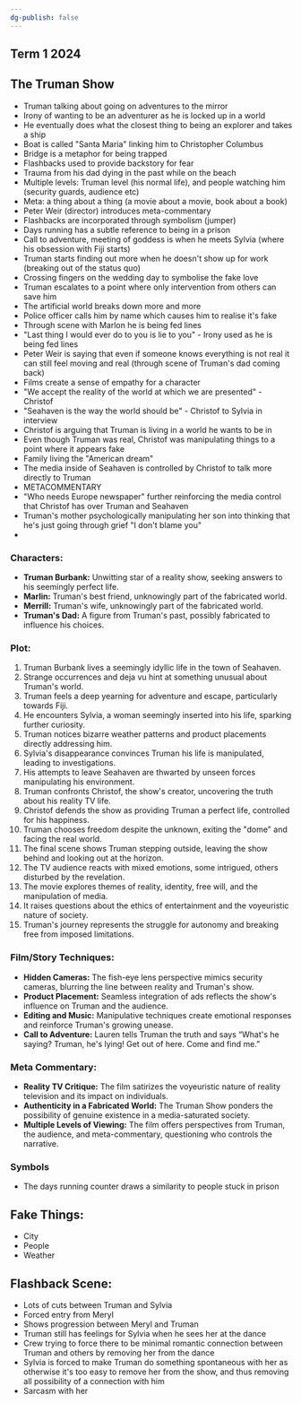 ```yaml
---
dg-publish: false
---
```

## **Term 1 2024**

## The Truman Show
- Truman talking about going on adventures to the mirror
- Irony of wanting to be an adventurer as he is locked up in a world
- He eventually does what the closest thing to being an explorer and takes a ship
- Boat is called "Santa Maria" linking him to Christopher Columbus   
- Bridge is a metaphor for being trapped
- Flashbacks used to provide backstory for fear
- Trauma from his dad dying in the past while on the beach
- Multiple levels: Truman level (his normal life), and people watching him (security guards, audience etc)
- Meta: a thing about a thing (a movie about a movie, book about a book)
- Peter Weir (director) introduces meta-commentary
- Flashbacks are incorporated through symbolism (jumper)
- Days running has a subtle reference to being in a prison
- Call to adventure, meeting of goddess is when he meets Sylvia (where his obsession with Fiji starts)
- Truman starts finding out more when he doesn't show up for work (breaking out of the status quo)
- Crossing fingers on the wedding day to symbolise the fake love
- Truman escalates to a point where only intervention from others can save him
- The artificial world breaks down more and more
- Police officer calls him by name which causes him to realise it's fake
- Through scene with Marlon he is being fed lines
- "Last thing I would ever do to you is lie to you" - Irony used as he is being fed lines
- Peter Weir is saying that even if someone knows everything is not real it can still feel moving and real (through scene of Truman's dad coming back)
- Films create a sense of empathy for a character
- "We accept the reality of the world at which we are presented" - Christof
- "Seahaven is the way the world should be" - Christof to Sylvia in interview
- Christof is arguing that Truman is living in a world he wants to be in
- Even though Truman was real, Christof was manipulating things to a point where it appears fake
- Family living the "American dream"
- The media inside of Seahaven is controlled by Christof to talk more directly to Truman
- METACOMMENTARY
- "Who needs Europe newspaper" further reinforcing the media control that Christof has over Truman and Seahaven
- Truman's mother psychologically manipulating her son into thinking that he's just going through grief "I don't blame you"
- 

### **Characters:**

- **Truman Burbank:** Unwitting star of a reality show, seeking answers to his seemingly perfect life.
- **Marlin:** Truman's best friend, unknowingly part of the fabricated world.
- **Merrill:** Truman's wife, unknowingly part of the fabricated world.
- **Truman's Dad:** A figure from Truman's past, possibly fabricated to influence his choices.

### **Plot:**

1. Truman Burbank lives a seemingly idyllic life in the town of Seahaven.
2. Strange occurrences and deja vu hint at something unusual about Truman's world.
3. Truman feels a deep yearning for adventure and escape, particularly towards Fiji.
4. He encounters Sylvia, a woman seemingly inserted into his life, sparking further curiosity.
5. Truman notices bizarre weather patterns and product placements directly addressing him.
6. Sylvia's disappearance convinces Truman his life is manipulated, leading to investigations.
7. His attempts to leave Seahaven are thwarted by unseen forces manipulating his environment.
8. Truman confronts Christof, the show's creator, uncovering the truth about his reality TV life.
9. Christof defends the show as providing Truman a perfect life, controlled for his happiness.
10. Truman chooses freedom despite the unknown, exiting the "dome" and facing the real world.
11. The final scene shows Truman stepping outside, leaving the show behind and looking out at the horizon.
12. The TV audience reacts with mixed emotions, some intrigued, others disturbed by the revelation.
13. The movie explores themes of reality, identity, free will, and the manipulation of media.
14. It raises questions about the ethics of entertainment and the voyeuristic nature of society.
15. Truman's journey represents the struggle for autonomy and breaking free from imposed limitations.

### **Film/Story Techniques:**

- **Hidden Cameras:** The fish-eye lens perspective mimics security cameras, blurring the line between reality and Truman's show.
- **Product Placement:** Seamless integration of ads reflects the show's influence on Truman and the audience.
- **Editing and Music:** Manipulative techniques create emotional responses and reinforce Truman's growing unease.
- **Call to Adventure:** Lauren tells Truman the truth and says “What's he saying? Truman, he's lying! Get out of here. Come and find me.”

### **Meta Commentary:**

- **Reality TV Critique:** The film satirizes the voyeuristic nature of reality television and its impact on individuals.
- **Authenticity in a Fabricated World:** The Truman Show ponders the possibility of genuine existence in a media-saturated society.
- **Multiple Levels of Viewing:** The film offers perspectives from Truman, the audience, and meta-commentary, questioning who controls the narrative.

### Symbols

- The days running counter draws a similarity to people stuck in prison

## Fake Things:
- City
- People
- Weather

## Flashback Scene:
- Lots of cuts between Truman and Sylvia
- Forced entry from Meryl
- Shows progression between Meryl and Truman
- Truman still has feelings for Sylvia when he sees her at the dance
- Crew trying to force there to be minimal romantic connection between Truman and others by removing her from the dance
- Sylvia is forced to make Truman do something spontaneous with her as otherwise it's too easy to remove her from the show, and thus removing all possibility of a connection with him
- Sarcasm with her